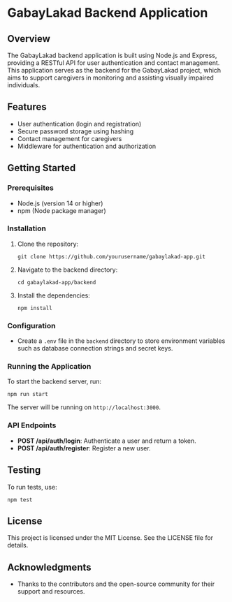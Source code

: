 # GabayLakad Backend Application

## Overview
The GabayLakad backend application is built using Node.js and Express, providing a RESTful API for user authentication and contact management. This application serves as the backend for the GabayLakad project, which aims to support caregivers in monitoring and assisting visually impaired individuals.

## Features
- User authentication (login and registration)
- Secure password storage using hashing
- Contact management for caregivers
- Middleware for authentication and authorization

## Getting Started

### Prerequisites
- Node.js (version 14 or higher)
- npm (Node package manager)

### Installation
1. Clone the repository:
   ```
   git clone https://github.com/yourusername/gabaylakad-app.git
   ```
2. Navigate to the backend directory:
   ```
   cd gabaylakad-app/backend
   ```
3. Install the dependencies:
   ```
   npm install
   ```

### Configuration
- Create a `.env` file in the `backend` directory to store environment variables such as database connection strings and secret keys.

### Running the Application
To start the backend server, run:
```
npm run start
```
The server will be running on `http://localhost:3000`.

### API Endpoints
- **POST /api/auth/login**: Authenticate a user and return a token.
- **POST /api/auth/register**: Register a new user.

## Testing
To run tests, use:
```
npm test
```

## License
This project is licensed under the MIT License. See the LICENSE file for details.

## Acknowledgments
- Thanks to the contributors and the open-source community for their support and resources.